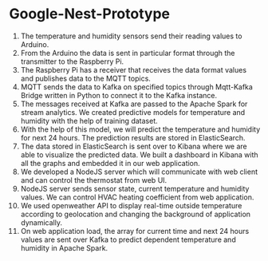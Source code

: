 # Google-Nest-Prototype

1. The temperature and humidity sensors send their reading values to Arduino.
2. From the Arduino the data is sent in particular format through the transmitter to the Raspberry Pi.
3. The Raspberry Pi has a receiver that receives the data format values and publishes data to the MQTT topics.
4. MQTT sends the data to Kafka on specified topics through Mqtt-Kafka Bridge written in Python to connect it to the Kafka instance.
5. The messages received at Kafka are passed to the Apache Spark for stream analytics. We created predictive models for temperature and humidity with the help of training dataset.
6. With the help of this model, we will predict the temperature and humidity for next 24 hours.
The prediction results are stored in ElasticSearch.
7. The data stored in ElasticSearch is sent over to Kibana where we are able to  visualize the predicted data. We built a dashboard in Kibana with all the graphs and embedded it in our web application.
8. We developed a NodeJS server which will communicate with web client and can control the thermostat from web UI.
9. NodeJS server sends sensor state, current temperature and humidity values. We can control HVAC heating coefficient from web application. 
10. We used openweather API to display real-time outside temperature according to geolocation and changing the background of application dynamically.
11. On web application load, the array for current time and next 24 hours values are sent over Kafka to predict dependent temperature and humidity in Apache Spark.
